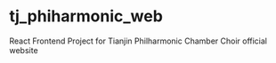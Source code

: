 # tj_phiharmonic_web
React Frontend Project for Tianjin Philharmonic Chamber Choir official website
